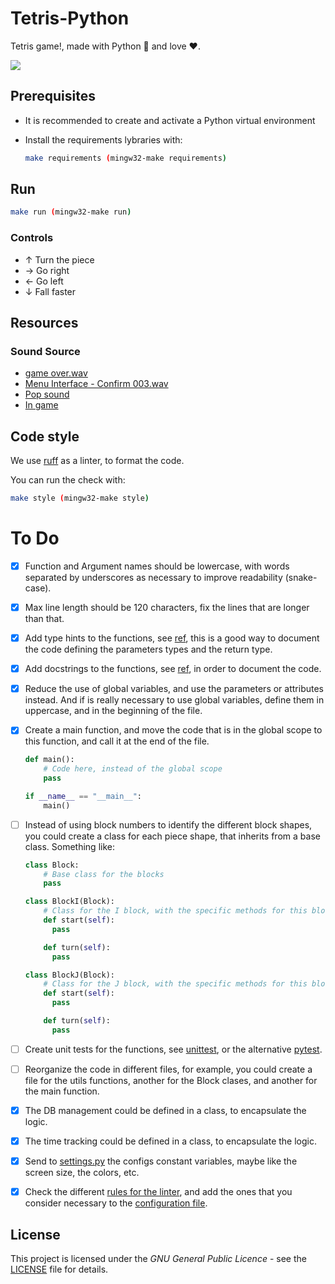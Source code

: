 # Tetris-Python

Tetris game!, made with Python :snake: and love :heart:.

<p align="left" style="width: 70%">
<img src="https://github.com/YiJeongseop/Tetris-Python/assets/112690335/a2accd27-2d06-4947-a712-192e396ddb2f">
</p>

## Prerequisites

* It is recommended to create and activate a Python virtual environment
* Install the requirements lybraries with:

  ```bash
  make requirements (mingw32-make requirements)
  ```

## Run

```bash
make run (mingw32-make run)
```


### Controls

* ↑ Turn the piece
* → Go right
* ← Go left
* ↓ Fall faster

## Resources

### Sound Source

* [game over.wav](https://freesound.org/people/irrlicht/sounds/42349/)  
* [Menu Interface - Confirm 003.wav](https://freesound.org/people/DWOBoyle/sounds/143607/)  
* [Pop sound](https://freesound.org/people/deraj/sounds/202230/)  
* [In game](https://freesound.org/people/BloodPixelHero/sounds/580898/)

## Code style

We use [ruff](https://beta.ruff.rs/docs/) as a linter, to format the code.

You can run the check with:

```bash
make style (mingw32-make style)
```

# To Do

* [X] Function and Argument names should be lowercase, with words separated by underscores as necessary 
  to improve readability (snake-case).
* [X] Max line length should be 120 characters, fix the lines that are longer than that.
* [X] Add type hints to the functions, see [ref](https://docs.python.org/3/library/typing.html), 
  this is a good way to document the code defining the parameters types and the return type.
* [X] Add docstrings to the functions, see [ref](https://www.python.org/dev/peps/pep-0257/), 
  in order to document the code.
* [X] Reduce the use of global variables, and use the parameters or attributes instead. 
  And if is really necessary to use global variables, define them in uppercase, and in the beginning of the file.
* [X] Create a main function, and move the code that is in the global scope to this function, 
  and call it at the end of the file.

  ```python
  def main():
      # Code here, instead of the global scope
      pass
  
  if __name__ == "__main__":
      main()
  ```
* [ ] Instead of using block numbers to identify the different block shapes, you could create a class for each 
  piece shape, that inherits from a base class. Something like:
   
  ```python
  class Block:
      # Base class for the blocks
      pass
  
  class BlockI(Block):
      # Class for the I block, with the specific methods for this block
      def start(self): 
        pass 

      def turn(self): 
        pass 
  
  class BlockJ(Block):
      # Class for the J block, with the specific methods for this block
      def start(self): 
        pass 

      def turn(self): 
        pass 
  ```
* [ ] Create unit tests for the functions, see [unittest](https://docs.python.org/3/library/unittest.html), 
  or the alternative [pytest](https://docs.pytest.org/en/7.4.x/).
* [ ] Reorganize the code in different files, for example, you could create a file for the utils functions, 
  another for the Block clases, and another for the main function.
* [X] The DB management could be defined in a class, to encapsulate the logic.
* [X] The time tracking could be defined in a class, to encapsulate the logic.
* [X] Send to [settings.py](settings.py) the configs constant variables, maybe like the screen size, the colors, etc.
* [X] Check the different [rules for the linter](https://beta.ruff.rs/docs//rules/), and add the ones that you 
  consider necessary to the [configuration file](pyproject.toml).

## License

This project is licensed under the _GNU General Public Licence_ - see the [LICENSE](LICENSE) file for details.
